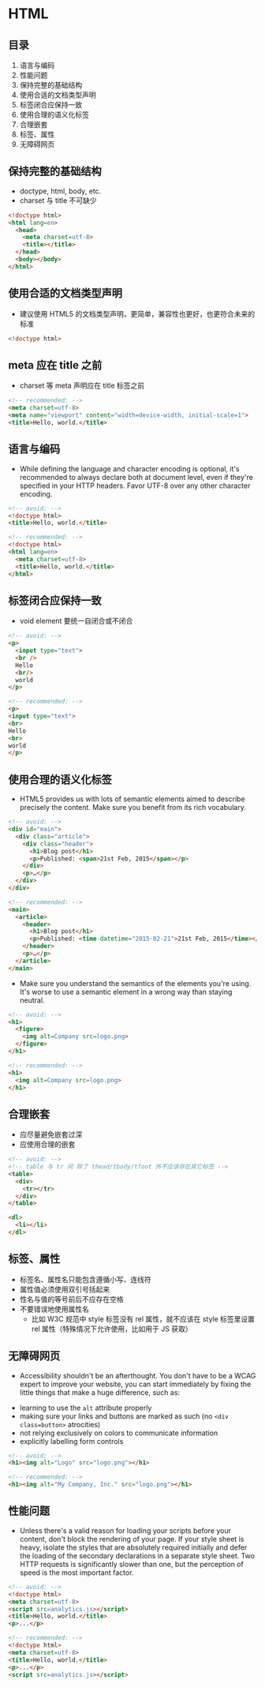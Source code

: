 # HTML

## 目录

1. 语言与编码
1. 性能问题
1. 保持完整的基础结构
1. 使用合适的文档类型声明
1. 标签闭合应保持一致
1. 使用合理的语义化标签
1. 合理嵌套
1. 标签、属性
1. 无障碍网页

## 保持完整的基础结构

  - doctype, html, body, etc.
  - charset 与 title 不可缺少

```html
<!doctype html>
<html lang=en>
  <head>
    <meta charset=utf-8>
    <title></title>
  </head>
  <body></body>
</html>
```

## 使用合适的文档类型声明

  - 建议使用 HTML5 的文档类型声明，更简单，兼容性也更好，也更符合未来的标准

```html
<!doctype html>
```

## meta 应在 title 之前

  - charset 等 meta 声明应在 title 标签之前

```html
<!-- recommended: -->
<meta charset=utf-8>
<meta name="viewport" content="width=device-width, initial-scale=1">
<title>Hello, world.</title>
```

## 语言与编码

  - While defining the language and character encoding is optional, it's recommended to always declare both at document level, even if they're specified in your HTTP headers. Favor UTF-8 over any other character encoding.

```html
<!-- avoid: -->
<!doctype html>
<title>Hello, world.</title>

<!-- recommended: -->
<!doctype html>
<html lang=en>
  <meta charset=utf-8>
  <title>Hello, world.</title>
</html>
```

## 标签闭合应保持一致

  - void element 要统一自闭合或不闭合

```html
<!-- avoid: -->
<p>
  <input type="text">
  <br />
  Hello
  <br/>
  world
</p>
```

```html
<!-- recommended: -->
<p>
<input type="text">
<br>
Hello
<br>
world
</p>
```

## 使用合理的语义化标签

  - HTML5 provides us with lots of semantic elements aimed to describe precisely the content. Make sure you benefit from its rich vocabulary.

```html
<!-- avoid: -->
<div id="main">
  <div class="article">
    <div class="header">
      <h1>Blog post</h1>
      <p>Published: <span>21st Feb, 2015</span></p>
    </div>
    <p>…</p>
  </div>
</div>

<!-- recommended: -->
<main>
  <article>
    <header>
      <h1>Blog post</h1>
      <p>Published: <time datetime="2015-02-21">21st Feb, 2015</time></p>
    </header>
    <p>…</p>
  </article>
</main>
```

  - Make sure you understand the semantics of the elements you're using. It's worse to use a semantic element in a wrong way than staying neutral.

```html
<!-- avoid: -->
<h1>
  <figure>
    <img alt=Company src=logo.png>
  </figure>
</h1>

<!-- recommended: -->
<h1>
  <img alt=Company src=logo.png>
</h1>
```

## 合理嵌套

  - 应尽量避免嵌套过深
  - 应使用合理的嵌套

```html
<!-- avoid: -->
<!-- table 与 tr 间 除了 thead/tbody/tfoot 外不应该存在其它标签 -->
<table>
  <div>
    <tr></tr>
  </div>
</table>

<dl>
  <li></li>
</dl>
```

## 标签、属性

  - 标签名、属性名只能包含遵循小写、连线符
  - 属性值必须使用双引号括起来
  - 性名与值的等号前后不应存在空格
  - 不要错误地使用属性名
    - 比如 W3C 规范中 style 标签没有 rel 属性，就不应该在 style 标签里设置 rel 属性（特殊情况下允许使用，比如用于 JS 获取）

## 无障碍网页

  - Accessibility shouldn't be an afterthought. You don't have to be a WCAG expert to improve your website, you can start immediately by fixing the little things that make a huge difference, such as:

* learning to use the `alt` attribute properly
* making sure your links and buttons are marked as such (no `<div class=button>` atrocities)
* not relying exclusively on colors to communicate information
* explicitly labelling form controls

```html
<!-- avoid: -->
<h1><img alt="Logo" src="logo.png"></h1>

<!-- recommended: -->
<h1><img alt="My Company, Inc." src="logo.png"></h1>
```

## 性能问题

  - Unless there's a valid reason for loading your scripts before your content, don't block the rendering of your page. If your style sheet is heavy, isolate the styles that are absolutely required initially and defer the loading of the secondary declarations in a separate style sheet. Two HTTP requests is significantly slower than one, but the perception of speed is the most important factor.

```html
<!-- avoid: -->
<!doctype html>
<meta charset=utf-8>
<script src=analytics.js></script>
<title>Hello, world.</title>
<p>...</p>

<!-- recommended: -->
<!doctype html>
<meta charset=utf-8>
<title>Hello, world.</title>
<p>...</p>
<script src=analytics.js></script>
```
